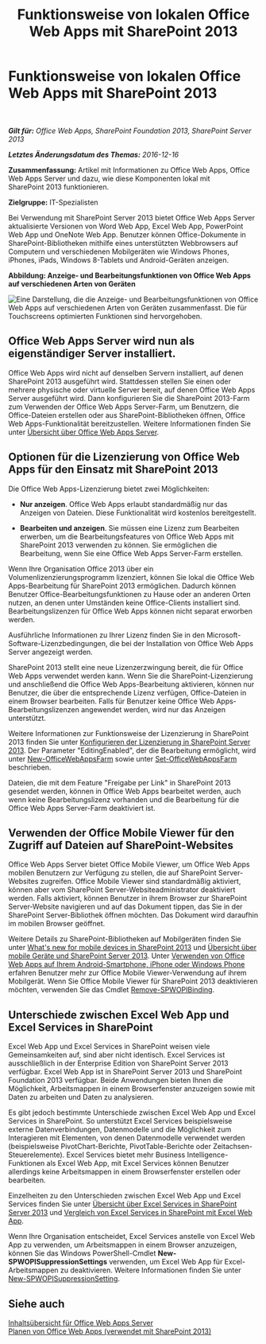 ﻿---
title: Funktionsweise von lokalen Office Web Apps mit SharePoint 2013
TOCTitle: Lokale Office Web Apps mit SharePoint 2013
ms:assetid: 8480064e-14a4-4b46-ad6b-0c836b192af2
ms:mtpsurl: https://technet.microsoft.com/de-de/library/Ff431685(v=office.15)
ms:contentKeyID: 49633168
ms.date: 01/29/2018
mtps_version: v=office.15
ms.translationtype: HT
---

# Funktionsweise von lokalen Office Web Apps mit SharePoint 2013

 

_**Gilt für:** Office Web Apps, SharePoint Foundation 2013, SharePoint Server 2013_

_**Letztes Änderungsdatum des Themas:** 2016-12-16_

**Zusammenfassung:** Artikel mit Informationen zu Office Web Apps, Office Web Apps Server und dazu, wie diese Komponenten lokal mit SharePoint 2013 funktionieren.

**Zielgruppe:** IT-Spezialisten

Bei Verwendung mit SharePoint Server 2013 bietet Office Web Apps Server aktualisierte Versionen von Word Web App, Excel Web App, PowerPoint Web App und OneNote Web App. Benutzer können Office-Dokumente in SharePoint-Bibliotheken mithilfe eines unterstützten Webbrowsers auf Computern und verschiedenen Mobilgeräten wie Windows Phones, iPhones, iPads, Windows 8-Tablets und Android-Geräten anzeigen.


**Abbildung: Anzeige- und Bearbeitungsfunktionen von Office Web Apps auf verschiedenen Arten von Geräten**

![Eine Darstellung, die die Anzeige- und Bearbeitungsfunktionen von Office Web Apps auf verschiedenen Arten von Geräten zusammenfasst. Die für Touchscreens optimierten Funktionen sind hervorgehoben.](images/Ff431685.8bf76669-f511-4e02-8ed3-d658e9e746f0(Office.15).gif "Eine Darstellung, die die Anzeige- und Bearbeitungsfunktionen von Office Web Apps auf verschiedenen Arten von Geräten zusammenfasst. Die für Touchscreens optimierten Funktionen sind hervorgehoben.")

## Office Web Apps Server wird nun als eigenständiger Server installiert.

Office Web Apps wird nicht auf denselben Servern installiert, auf denen SharePoint 2013 ausgeführt wird. Stattdessen stellen Sie einen oder mehrere physische oder virtuelle Server bereit, auf denen Office Web Apps Server ausgeführt wird. Dann konfigurieren Sie die SharePoint 2013-Farm zum Verwenden der Office Web Apps Server-Farm, um Benutzern, die Office-Dateien erstellen oder aus SharePoint-Bibliotheken öffnen, Office Web Apps-Funktionalität bereitzustellen. Weitere Informationen finden Sie unter [Übersicht über Office Web Apps Server](office-web-apps-server-overview.md).

## Optionen für die Lizenzierung von Office Web Apps für den Einsatz mit SharePoint 2013

Die Office Web Apps-Lizenzierung bietet zwei Möglichkeiten:

  - **Nur anzeigen**. Office Web Apps erlaubt standardmäßig nur das Anzeigen von Dateien. Diese Funktionalität wird kostenlos bereitgestellt.

  - **Bearbeiten und anzeigen**. Sie müssen eine Lizenz zum Bearbeiten erwerben, um die Bearbeitungsfeatures von Office Web Apps mit SharePoint 2013 verwenden zu können. Sie ermöglichen die Bearbeitung, wenn Sie eine Office Web Apps Server-Farm erstellen.

Wenn Ihre Organisation Office 2013 über ein Volumenlizenzierungsprogramm lizenziert, können Sie lokal die Office Web Apps-Bearbeitung für SharePoint 2013 ermöglichen. Dadurch können Benutzer Office-Bearbeitungsfunktionen zu Hause oder an anderen Orten nutzen, an denen unter Umständen keine Office-Clients installiert sind. Bearbeitungslizenzen für Office Web Apps können nicht separat erworben werden.

Ausführliche Informationen zu Ihrer Lizenz finden Sie in den Microsoft-Software-Lizenzbedingungen, die bei der Installation von Office Web Apps Server angezeigt werden.

SharePoint 2013 stellt eine neue Lizenzerzwingung bereit, die für Office Web Apps verwendet werden kann. Wenn Sie die SharePoint-Lizenzierung und anschließend die Office Web Apps-Bearbeitung aktivieren, können nur Benutzer, die über die entsprechende Lizenz verfügen, Office-Dateien in einem Browser bearbeiten. Falls für Benutzer keine Office Web Apps-Bearbeitungslizenzen angewendet werden, wird nur das Anzeigen unterstützt.

Weitere Informationen zur Funktionsweise der Lizenzierung in SharePoint 2013 finden Sie unter [Konfigurieren der Lizenzierung in SharePoint Server 2013](https://technet.microsoft.com/de-de/library/jj219627\(v=office.15\)). Der Parameter "EditingEnabled", der die Bearbeitung ermöglicht, wird unter [New-OfficeWebAppsFarm](new-officewebappsfarm.md) sowie unter [Set-OfficeWebAppsFarm](set-officewebappsfarm.md) beschrieben.

Dateien, die mit dem Feature "Freigabe per Link" in SharePoint 2013 gesendet werden, können in Office Web Apps bearbeitet werden, auch wenn keine Bearbeitungslizenz vorhanden und die Bearbeitung für die Office Web Apps Server-Farm deaktiviert ist.

## Verwenden der Office Mobile Viewer für den Zugriff auf Dateien auf SharePoint-Websites

Office Web Apps Server bietet Office Mobile Viewer, um Office Web Apps mobilen Benutzern zur Verfügung zu stellen, die auf SharePoint Server-Websites zugreifen. Office Mobile Viewer sind standardmäßig aktiviert, können aber vom SharePoint Server-Websiteadministrator deaktiviert werden. Falls aktiviert, können Benutzer in ihrem Browser zur SharePoint Server-Website navigieren und auf das Dokument tippen, das Sie in der SharePoint Server-Bibliothek öffnen möchten. Das Dokument wird daraufhin im mobilen Browser geöffnet.

Weitere Details zu SharePoint-Bibliotheken auf Mobilgeräten finden Sie unter [What's new for mobile devices in SharePoint 2013](https://technet.microsoft.com/de-de/library/fp161352\(v=office.15\)) und [Übersicht über mobile Geräte und SharePoint Server 2013](https://technet.microsoft.com/de-de/library/fp161351\(v=office.15\)). Unter [Verwenden von Office Web Apps auf Ihrem Android-Smartphone, iPhone oder Windows Phone](http://go.microsoft.com/fwlink/p/?linkid=271045) erfahren Benutzer mehr zur Office Mobile Viewer-Verwendung auf ihrem Mobilgerät. Wenn Sie Office Mobile Viewer für SharePoint 2013 deaktivieren möchten, verwenden Sie das Cmdlet [Remove-SPWOPIBinding](remove-spwopibinding.md).

## Unterschiede zwischen Excel Web App und Excel Services in SharePoint

Excel Web App und Excel Services in SharePoint weisen viele Gemeinsamkeiten auf, sind aber nicht identisch. Excel Services ist ausschließlich in der Enterprise Edition von SharePoint Server 2013 verfügbar. Excel Web App ist in SharePoint Server 2013 und SharePoint Foundation 2013 verfügbar. Beide Anwendungen bieten Ihnen die Möglichkeit, Arbeitsmappen in einem Browserfenster anzuzeigen sowie mit Daten zu arbeiten und Daten zu analysieren.

Es gibt jedoch bestimmte Unterschiede zwischen Excel Web App und Excel Services in SharePoint. So unterstützt Excel Services beispielsweise externe Datenverbindungen, Datenmodelle und die Möglichkeit zum Interagieren mit Elementen, von denen Datenmodelle verwendet werden (beispielsweise PivotChart-Berichte, PivotTable-Berichte oder Zeitachsen-Steuerelemente). Excel Services bietet mehr Business Intelligence-Funktionen als Excel Web App, mit Excel Services können Benutzer allerdings keine Arbeitsmappen in einem Browserfenster erstellen oder bearbeiten.

Einzelheiten zu den Unterschieden zwischen Excel Web App und Excel Services finden Sie unter [Übersicht über Excel Services in SharePoint Server 2013](https://technet.microsoft.com/de-de/library/ee424405\(v=office.15\)) und [Vergleich von Excel Services in SharePoint mit Excel Web App](http://go.microsoft.com/fwlink/p/?linkid=255460).

Wenn Ihre Organisation entscheidet, Excel Services anstelle von Excel Web App zu verwenden, um Arbeitsmappen in einem Browser anzuzeigen, können Sie das Windows PowerShell-Cmdlet **New-SPWOPISuppressionSettings** verwenden, um Excel Web App für Excel-Arbeitsmappen zu deaktivieren. Weitere Informationen finden Sie unter [New-SPWOPISuppressionSetting](new-spwopisuppressionsetting.md).

## Siehe auch


[Inhaltsübersicht für Office Web Apps Server](content-roadmap-for-office-web-apps-server.md)  
[Planen von Office Web Apps (verwendet mit SharePoint 2013)](plan-office-web-apps-used-with-sharepoint-2013.md)  
  

[](plan-office-web-apps-used-with-sharepoint-2013.md)


